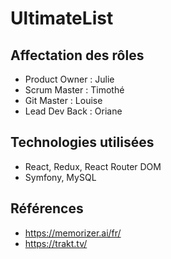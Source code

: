 # UltimateList

## Affectation des rôles

- Product Owner : Julie
- Scrum Master : Timothé
- Git Master : Louise
- Lead Dev Back : Oriane

## Technologies utilisées

- React, Redux, React Router DOM
- Symfony, MySQL

## Références

- https://memorizer.ai/fr/
- https://trakt.tv/
